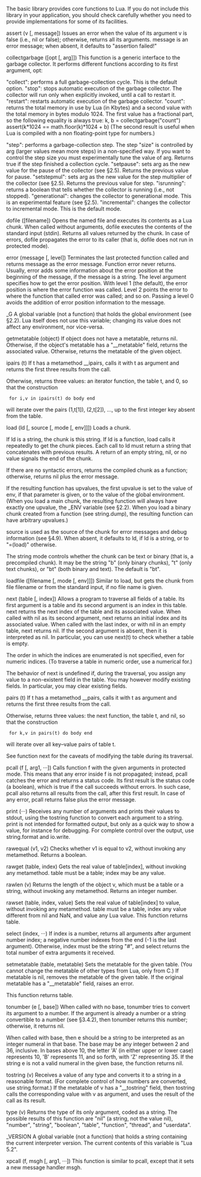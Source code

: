 The basic library provides core functions to Lua. If you do not include this library in your application, you should check carefully whether you need to provide implementations for some of its facilities.

assert (v [, message])
Issues an error when the value of its argument v is false (i.e., nil or false); otherwise, returns all its arguments. message is an error message; when absent, it defaults to "assertion failed!"

collectgarbage ([opt [, arg]])
This function is a generic interface to the garbage collector. It performs different functions according to its first argument, opt:

"collect": performs a full garbage-collection cycle. This is the default option.
"stop": stops automatic execution of the garbage collector. The collector will run only when explicitly invoked, until a call to restart it.
"restart": restarts automatic execution of the garbage collector.
"count": returns the total memory in use by Lua (in Kbytes) and a second value with the total memory in bytes modulo 1024. The first value has a fractional part, so the following equality is always true:
k, b = collectgarbage("count")
assert(k*1024 == math.floor(k)*1024 + b)
(The second result is useful when Lua is compiled with a non floating-point type for numbers.)

"step": performs a garbage-collection step. The step "size" is controlled by arg (larger values mean more steps) in a non-specified way. If you want to control the step size you must experimentally tune the value of arg. Returns true if the step finished a collection cycle.
"setpause": sets arg as the new value for the pause of the collector (see §2.5). Returns the previous value for pause.
"setstepmul": sets arg as the new value for the step multiplier of the collector (see §2.5). Returns the previous value for step.
"isrunning": returns a boolean that tells whether the collector is running (i.e., not stopped).
"generational": changes the collector to generational mode. This is an experimental feature (see §2.5).
"incremental": changes the collector to incremental mode. This is the default mode.

dofile ([filename])
Opens the named file and executes its contents as a Lua chunk. When called without arguments, dofile executes the contents of the standard input (stdin). Returns all values returned by the chunk. In case of errors, dofile propagates the error to its caller (that is, dofile does not run in protected mode).

error (message [, level])
Terminates the last protected function called and returns message as the error message. Function error never returns.
Usually, error adds some information about the error position at the beginning of the message, if the message is a string. The level argument specifies how to get the error position. With level 1 (the default), the error position is where the error function was called. Level 2 points the error to where the function that called error was called; and so on. Passing a level 0 avoids the addition of error position information to the message.

\_G
A global variable (not a function) that holds the global environment (see §2.2). Lua itself does not use this variable; changing its value does not affect any environment, nor vice-versa.

getmetatable (object)
If object does not have a metatable, returns nil. Otherwise, if the object's metatable has a "\_\_metatable" field, returns the associated value. Otherwise, returns the metatable of the given object.

ipairs (t)
If t has a metamethod \_\_ipairs, calls it with t as argument and returns the first three results from the call.

Otherwise, returns three values: an iterator function, the table t, and 0, so that the construction

     for i,v in ipairs(t) do body end

will iterate over the pairs (1,t[1]), (2,t[2]), ..., up to the first integer key absent from the table.

load (ld [, source [, mode [, env]]])
Loads a chunk.

If ld is a string, the chunk is this string. If ld is a function, load calls it repeatedly to get the chunk pieces. Each call to ld must return a string that concatenates with previous results. A return of an empty string, nil, or no value signals the end of the chunk.

If there are no syntactic errors, returns the compiled chunk as a function; otherwise, returns nil plus the error message.

If the resulting function has upvalues, the first upvalue is set to the value of env, if that parameter is given, or to the value of the global environment. (When you load a main chunk, the resulting function will always have exactly one upvalue, the \_ENV variable (see §2.2). When you load a binary chunk created from a function (see string.dump), the resulting function can have arbitrary upvalues.)

source is used as the source of the chunk for error messages and debug information (see §4.9). When absent, it defaults to ld, if ld is a string, or to "=(load)" otherwise.

The string mode controls whether the chunk can be text or binary (that is, a precompiled chunk). It may be the string "b" (only binary chunks), "t" (only text chunks), or "bt" (both binary and text). The default is "bt".

loadfile ([filename [, mode [, env]]])
Similar to load, but gets the chunk from file filename or from the standard input, if no file name is given.

next (table [, index])
Allows a program to traverse all fields of a table. Its first argument is a table and its second argument is an index in this table. next returns the next index of the table and its associated value. When called with nil as its second argument, next returns an initial index and its associated value. When called with the last index, or with nil in an empty table, next returns nil. If the second argument is absent, then it is interpreted as nil. In particular, you can use next(t) to check whether a table is empty.

The order in which the indices are enumerated is not specified, even for numeric indices. (To traverse a table in numeric order, use a numerical for.)

The behavior of next is undefined if, during the traversal, you assign any value to a non-existent field in the table. You may however modify existing fields. In particular, you may clear existing fields.

pairs (t)
If t has a metamethod \_\_pairs, calls it with t as argument and returns the first three results from the call.

Otherwise, returns three values: the next function, the table t, and nil, so that the construction

     for k,v in pairs(t) do body end

will iterate over all key–value pairs of table t.

See function next for the caveats of modifying the table during its traversal.

pcall (f [, arg1, ···])
Calls function f with the given arguments in protected mode. This means that any error inside f is not propagated; instead, pcall catches the error and returns a status code. Its first result is the status code (a boolean), which is true if the call succeeds without errors. In such case, pcall also returns all results from the call, after this first result. In case of any error, pcall returns false plus the error message.

print (···)
Receives any number of arguments and prints their values to stdout, using the tostring function to convert each argument to a string. print is not intended for formatted output, but only as a quick way to show a value, for instance for debugging. For complete control over the output, use string.format and io.write.

rawequal (v1, v2)
Checks whether v1 is equal to v2, without invoking any metamethod. Returns a boolean.

rawget (table, index)
Gets the real value of table[index], without invoking any metamethod. table must be a table; index may be any value.

rawlen (v)
Returns the length of the object v, which must be a table or a string, without invoking any metamethod. Returns an integer number.

rawset (table, index, value)
Sets the real value of table[index] to value, without invoking any metamethod. table must be a table, index any value different from nil and NaN, and value any Lua value.
This function returns table.

select (index, ···)
If index is a number, returns all arguments after argument number index; a negative number indexes from the end (-1 is the last argument). Otherwise, index must be the string "#", and select returns the total number of extra arguments it received.

setmetatable (table, metatable)
Sets the metatable for the given table. (You cannot change the metatable of other types from Lua, only from C.) If metatable is nil, removes the metatable of the given table. If the original metatable has a "\_\_metatable" field, raises an error.

This function returns table.

tonumber (e [, base])
When called with no base, tonumber tries to convert its argument to a number. If the argument is already a number or a string convertible to a number (see §3.4.2), then tonumber returns this number; otherwise, it returns nil.

When called with base, then e should be a string to be interpreted as an integer numeral in that base. The base may be any integer between 2 and 36, inclusive. In bases above 10, the letter 'A' (in either upper or lower case) represents 10, 'B' represents 11, and so forth, with 'Z' representing 35. If the string e is not a valid numeral in the given base, the function returns nil.

tostring (v)
Receives a value of any type and converts it to a string in a reasonable format. (For complete control of how numbers are converted, use string.format.)
If the metatable of v has a "\_\_tostring" field, then tostring calls the corresponding value with v as argument, and uses the result of the call as its result.

type (v)
Returns the type of its only argument, coded as a string. The possible results of this function are "nil" (a string, not the value nil), "number", "string", "boolean", "table", "function", "thread", and "userdata".

\_VERSION
A global variable (not a function) that holds a string containing the current interpreter version. The current contents of this variable is "Lua 5.2".

xpcall (f, msgh [, arg1, ···])
This function is similar to pcall, except that it sets a new message handler msgh.
